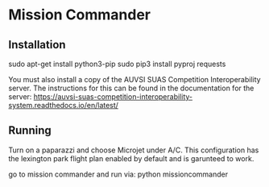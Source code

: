 Mission Commander
===

Installation
---
sudo apt-get install python3-pip
sudo pip3 install pyproj requests


You must also install a copy of the AUVSI SUAS Competition Interoperability server. The instructions for this can be found in the documentation for the server: https://auvsi-suas-competition-interoperability-system.readthedocs.io/en/latest/

Running
---
Turn on a paparazzi and choose Microjet under A/C.
This configuration has the lexington park flight plan enabled by default and is garunteed to work.

go to mission commander and run via:
python missioncommander
